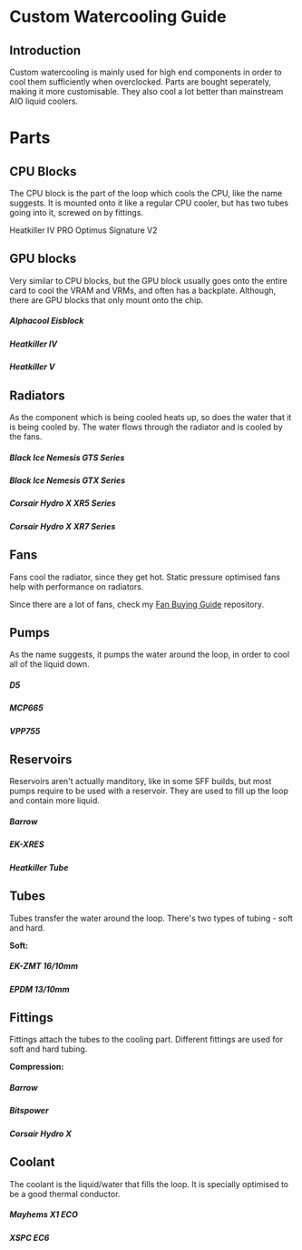 # Custom Watercooling Guide

## Introduction

Custom watercooling is mainly used for high end components in order to cool them sufficiently when overclocked. Parts are bought seperately, making it more customisable. They also cool a lot better than mainstream AIO liquid coolers. 

# Parts

## CPU Blocks
The CPU block is the part of the loop which cools the CPU, like the name suggests. It is mounted onto it like a regular CPU cooler, but has two tubes going into it, screwed on by fittings.

Heatkiller IV PRO
Optimus Signature V2


## GPU blocks 
Very similar to CPU blocks, but the GPU block usually goes onto the entire card to cool the VRAM and VRMs, and often has a backplate. Although, there are GPU blocks that only mount onto the chip.

##### Alphacool Eisblock
##### Heatkiller IV
##### Heatkiller V


## Radiators
As the component which is being cooled heats up, so does the water that it is being cooled by. The water flows through the radiator and is cooled by the fans.

##### Black Ice Nemesis GTS Series
##### Black Ice Nemesis GTX Series
##### Corsair Hydro X XR5 Series
##### Corsair Hydro X XR7 Series


## Fans
Fans cool the radiator, since they get hot. Static pressure optimised fans help with performance on radiators.

Since there are a lot of fans, check my [Fan Buying Guide](https://github.com/ozone3950/fan-buying-guide) repository.


## Pumps
As the name suggests, it pumps the water around the loop, in order to cool all of the liquid down.

##### D5
##### MCP665
##### VPP755


## Reservoirs
Reservoirs aren't actually manditory, like in some SFF builds, but most pumps require to be used with a reservoir. They are used to fill up the loop and contain more liquid.

##### Barrow
##### EK-XRES
##### Heatkiller Tube


## Tubes
Tubes transfer the water around the loop. There's two types of tubing - soft and hard.

**Soft:** 
##### EK-ZMT 16/10mm
##### EPDM 13/10mm


## Fittings
Fittings attach the tubes to the cooling part. Different fittings are used for soft and hard tubing.

**Compression:**
##### Barrow
##### Bitspower
##### Corsair Hydro X


## Coolant
The coolant is the liquid/water that fills the loop. It is specially optimised to be a good thermal conductor.

##### Mayhems X1 ECO
##### XSPC EC6
